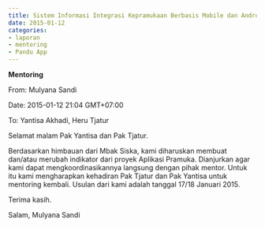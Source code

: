```yaml
---
title: Sistem Informasi Integrasi Kepramukaan Berbasis Mobile dan Android - Mentoring 1 Januari 2015
date: 2015-01-12
categories:
- laporan
- mentoring
- Pandu App
---
```


**Mentoring**

From: Mulyana Sandi 

Date: 2015-01-12 21:04 GMT+07:00 

To: Yantisa Akhadi, Heru Tjatur

Selamat malam Pak Yantisa dan Pak Tjatur. 

Berdasarkan himbauan dari Mbak Siska, kami diharuskan membuat dan/atau merubah indikator dari proyek Aplikasi Pramuka. Dianjurkan agar kami dapat mengkoordinasikannya langsung dengan pihak mentor. 
Untuk itu kami mengharapkan kehadiran Pak Tjatur dan Pak Yantisa untuk mentoring kembali. Usulan dari kami adalah tanggal 17/18 Januari 2015.


Terima kasih.


Salam, 
Mulyana Sandi
